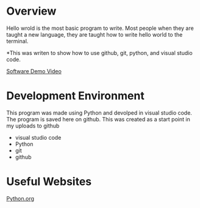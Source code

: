
# Overview

Hello wrold is the most basic program to write. Most people when they are taught a new language, they are taught how to write hello world to the terminal. 

*This was writen to show how to use github, git, python, and visual studio code.

[Software Demo Video](http://youtube.link.goes.here)

# Development Environment

This program was made using Python and devolped in visual studio code. The program is saved here on github. This was created as a start point in my uploads to github
* visual studio code
* Python
* git
* github

# Useful Websites

[Python.org](https://www.python.org/)
